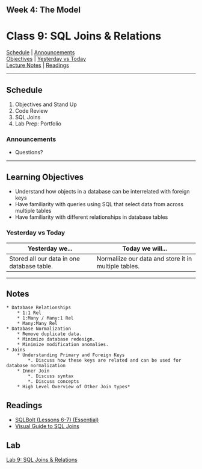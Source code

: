 ## **Week 4: The Model**
# Class 9: SQL Joins & Relations

[Schedule](#schedule) | [Announcements](#announcements) </br>
[Objectives](#learning-objectives) | [Yesterday vs Today](#yesterday-vs-today) </br>
[Lecture Notes](#notes) | [Readings](#readings)


<hr></hr>

## Schedule
1. Objectives and Stand Up
1. Code Review
1. SQL Joins
1. Lab Prep: Portfolio

### Announcements
* Questions? 
<hr></hr>

## Learning Objectives
- Understand how objects in a database can be interrelated with foreign keys
- Have familiarity with queries using SQL that select data from across multiple tables
- Have familiarity with different relationships in database tables


### Yesterday vs Today
| Yesterday we... | Today we will... |
| --------------- | ---------------- |
| Stored all our data in one database table. | Normaliize our data and store it in multiple tables. |

<hr></hr>

## Notes

    * Database Relationships
        * 1:1 Rel
        * 1:Many / Many:1 Rel
        * Many:Many Rel
    * Database Normalization
        * Remove duplicate data.
        * Minimize database redesign.
        * Minimize modification anomalies.
    * Joins
        * Understanding Primary and Foreign Keys
            *. Discuss how these keys are related and can be used for database normalization
        * Inner Join
            *. Discuss syntax
            *. Discuss concepts
        * High Level Overview of Other Join types*

## Readings
* [SQLBolt (Lessons 6-7) (Essential)](http://sqlbolt.com/lesson/select_queries_with_joins)
* [Visual Guide to SQL Joins](http://www.codeproject.com/Articles/33052/Visual-Representation-of-SQL-Joins)

## Lab
[Lab 9: SQL Joins & Relations](https://github.com/acl-301n-fall-2017/lab-09-joins)
